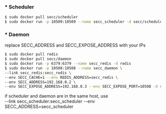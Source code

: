 ### * Scheduler
```bash
$ sudo docker pull secc/scheduler
$ sudo docker run -p 10509:10509 --name secc_scheduler -d secc/scheduler
```

### * Daemon
replace SECC_ADDRESS and SECC_EXPOSE_ADDRESS with your IPs
```bash
$ sudo docker pull redis
$ sudo docker pull secc/daemon
$ sudo docker run -p 6379:6379 --name secc_redis -d redis
$ sudo docker run -p 10508:10508 --name secc_daemon \
--link secc_redis:secc_redis \
--env SECC_CACHE=1 --env REDIS_ADDRESS=secc_redis \
--env SECC_ADDRESS=192.168.0.2 \
--env SECC_EXPOSE_ADDRESS=192.168.0.3 --env SECC_EXPOSE_PORT=10508 -d secc/daemon
```
if scheduler and daemon are in the same host, use <br>
--link secc_scheduler:secc_scheduler --env SECC_ADDRESS=secc_scheduler
